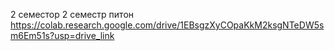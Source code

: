 2 семестор 
 2 семестр питон https://colab.research.google.com/drive/1EBsgzXyCOpaKkM2ksgNTeDW5sm6Em51s?usp=drive_link
